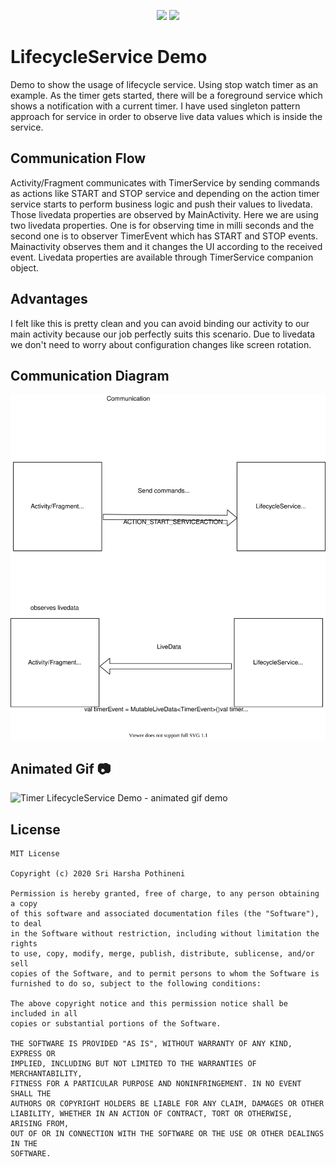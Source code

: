 <p align="center">
  <a href="https://img.shields.io/badge/License-MIT-yellow.svg"><img src="https://img.shields.io/badge/License-MIT-yellow.svg"></a>
  <a href="https://badges.frapsoft.com/os/v2/open-source.svg?v=103"><img src="https://badges.frapsoft.com/os/v2/open-source.svg?v=103"></a>
</p>

# LifecycleService Demo 
Demo to show the usage of lifecycle service. Using stop watch timer as an example. As the timer gets started, there will be a foreground service which shows a notification with a current timer. I have used singleton pattern approach for service in order to observe live data values which is inside the service. 

## Communication Flow
Activity/Fragment communicates with TimerService by sending commands as actions like START and STOP service and depending on the action timer service starts to 
perform business logic and push their values to livedata. Those livedata properties are observed by MainActivity.
Here we are using two livedata properties. 
One is for observing time in milli seconds and the second one is to observer TimerEvent which has START and STOP events. Mainactivity observes them and it changes the UI according to the received event.
Livedata properties are available through TimerService companion object.

## Advantages
I felt like this is pretty clean and you can avoid binding our activity to our main activity because our job perfectly suits this scenario.
Due to livedata we don't need to worry about configuration changes like screen rotation. 

## Communication Diagram
![Communication Diagram](demo/communication-flow-diagram.svg)

##  Animated Gif 📷
![Timer LifecycleService Demo - animated gif demo](demo/demo.gif)



## License
```
MIT License

Copyright (c) 2020 Sri Harsha Pothineni

Permission is hereby granted, free of charge, to any person obtaining a copy
of this software and associated documentation files (the "Software"), to deal
in the Software without restriction, including without limitation the rights
to use, copy, modify, merge, publish, distribute, sublicense, and/or sell
copies of the Software, and to permit persons to whom the Software is
furnished to do so, subject to the following conditions:

The above copyright notice and this permission notice shall be included in all
copies or substantial portions of the Software.

THE SOFTWARE IS PROVIDED "AS IS", WITHOUT WARRANTY OF ANY KIND, EXPRESS OR
IMPLIED, INCLUDING BUT NOT LIMITED TO THE WARRANTIES OF MERCHANTABILITY,
FITNESS FOR A PARTICULAR PURPOSE AND NONINFRINGEMENT. IN NO EVENT SHALL THE
AUTHORS OR COPYRIGHT HOLDERS BE LIABLE FOR ANY CLAIM, DAMAGES OR OTHER
LIABILITY, WHETHER IN AN ACTION OF CONTRACT, TORT OR OTHERWISE, ARISING FROM,
OUT OF OR IN CONNECTION WITH THE SOFTWARE OR THE USE OR OTHER DEALINGS IN THE
SOFTWARE.
```
